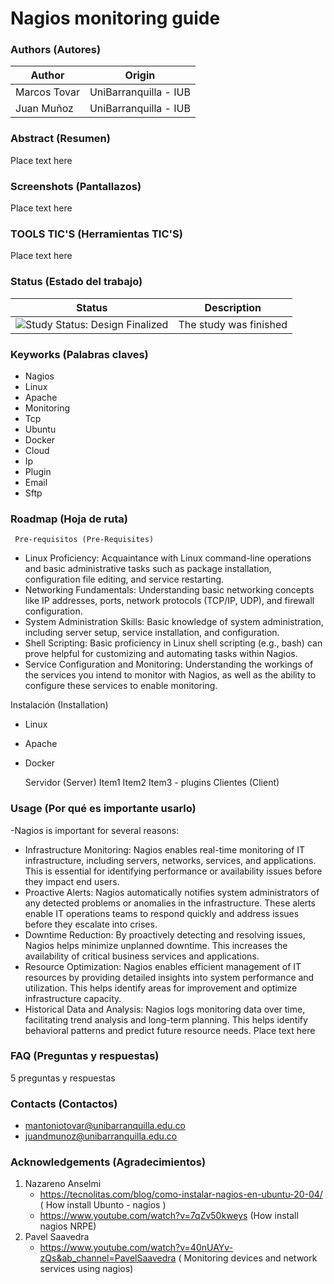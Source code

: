 Nagios monitoring guide
=================

### Authors (Autores)

| Author                | Origin                               |
| --------------------- | ------------------------------------ |
| Marcos Tovar          | UniBarranquilla - IUB                |
| Juan Muñoz            | UniBarranquilla - IUB                |

### Abstract (Resumen)

Place text here

### Screenshots (Pantallazos)

Place text here

### TOOLS TIC'S (Herramientas TIC'S)

Place text here

### Status (Estado del trabajo)

| Status            | Description                          |
| ----------------- | ------------------------------------ |
| <img src="https://img.shields.io/badge/Study%20Status-Design%20Finalized-brightgreen.svg" alt="Study Status: Design Finalized"> | The study was finished | 

### Keyworks (Palabras claves)
   * Nagios
   * Linux
   * Apache
   * Monitoring
   * Tcp
   * Ubuntu
   * Docker
   * Cloud
   * Ip
   * Plugin
   * Email
   * Sftp

### Roadmap (Hoja de ruta)

	 Pre-requisitos (Pre-Requisites)
  * Linux Proficiency: Acquaintance with Linux command-line operations and basic administrative tasks such as package installation, configuration file editing, and service restarting.
  * Networking Fundamentals: Understanding basic networking concepts like IP addresses, ports, network protocols (TCP/IP, UDP), and firewall configuration.
  * System Administration Skills: Basic knowledge of system administration, including server setup, service installation, and configuration.
  * Shell Scripting: Basic proficiency in Linux shell scripting (e.g., bash) can prove helpful for customizing and automating tasks within Nagios.
  * Service Configuration and Monitoring: Understanding the workings of the services you intend to monitor with Nagios, as well as the ability to configure these services to enable monitoring.
	
 Instalación (Installation)
  * Linux
  * Apache
  * Docker
    
    Servidor (Server)
		Item1
		Item2
		Item3 - plugins 
   Clientes (Client)

### Usage (Por qué es importante usarlo)
-Nagios is important for several reasons:

 * Infrastructure Monitoring: Nagios enables real-time monitoring of IT infrastructure, including servers, networks, services, and applications. This is essential for identifying performance 
   or availability issues before they impact end users.
 * Proactive Alerts: Nagios automatically notifies system administrators of any detected problems or anomalies in the infrastructure. These alerts enable IT operations teams to respond quickly 
   and address issues before they escalate into crises.
 * Downtime Reduction: By proactively detecting and resolving issues, Nagios helps minimize unplanned downtime. This increases the availability of critical business services and applications.
 * Resource Optimization: Nagios enables efficient management of IT resources by providing detailed insights into system performance and utilization. This helps identify areas for improvement 
   and optimize infrastructure capacity.
 * Historical Data and Analysis: Nagios logs monitoring data over time, facilitating trend analysis and long-term planning. This helps identify behavioral patterns and predict future resource 
   needs.
Place text here

### FAQ (Preguntas y respuestas)

5 preguntas y respuestas

### Contacts (Contactos)
 * mantoniotovar@unibarranquilla.edu.co
 * juandmunoz@unibarranquilla.edu.co

### Acknowledgements (Agradecimientos)
 1. Nazareno Anselmi
    - https://tecnolitas.com/blog/como-instalar-nagios-en-ubuntu-20-04/ ( How install Ubunto - nagios )
    - https://www.youtube.com/watch?v=7qZv50kweys (How install nagios NRPE)
 2. Pavel Saavedra
    - https://www.youtube.com/watch?v=40nUAYv-zQs&ab_channel=PavelSaavedra ( Monitoring devices and network services using nagios)

